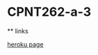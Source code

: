 # CPNT262-a-3

** links

[heroku page](https://github.com/michaelhintz16/CPNT262-a-3/deployments/activity_log?environment=cpnt262-3a)




